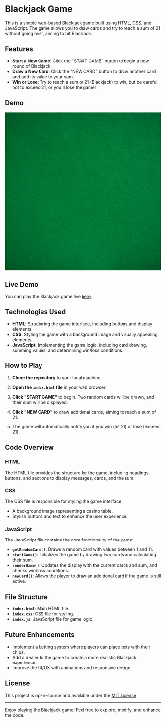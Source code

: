 # Blackjack Game

This is a simple web-based Blackjack game built using HTML, CSS, and JavaScript. The game allows you to draw cards and try to reach a sum of 21 without going over, aiming to hit Blackjack.

## Features

- **Start a New Game**: Click the "START GAME" button to begin a new round of Blackjack.
- **Draw a New Card**: Click the "NEW CARD" button to draw another card and add its value to your sum.
- **Win or Lose**: Try to reach a sum of 21 (Blackjack) to win, but be careful not to exceed 21, or you'll lose the game!

## Demo

![Blackjack Game Demo](images/table.png)

## Live Demo

You can play the Blackjack game live [here](https://blackjack.dhiashalabi.info).

## Technologies Used

- **HTML**: Structuring the game interface, including buttons and display elements.
- **CSS**: Styling the game with a background image and visually appealing elements.
- **JavaScript**: Implementing the game logic, including card drawing, summing values, and determining win/loss conditions.

## How to Play

1. **Clone the repository** to your local machine.

2. **Open the `index.html` file** in your web browser.

3. **Click "START GAME"** to begin. Two random cards will be drawn, and their sum will be displayed.

4. **Click "NEW CARD"** to draw additional cards, aiming to reach a sum of 21.

5. The game will automatically notify you if you win (hit 21) or lose (exceed 21).

## Code Overview

### HTML

The HTML file provides the structure for the game, including headings, buttons, and sections to display messages, cards, and the sum.

### CSS

The CSS file is responsible for styling the game interface:

- A background image representing a casino table.
- Stylish buttons and text to enhance the user experience.

### JavaScript

The JavaScript file contains the core functionality of the game:

- **`getRandomCard()`**: Draws a random card with values between 1 and 11.
- **`startGame()`**: Initializes the game by drawing two cards and calculating their sum.
- **`renderGame()`**: Updates the display with the current cards and sum, and checks win/loss conditions.
- **`newCard()`**: Allows the player to draw an additional card if the game is still active.

## File Structure

- **`index.html`**: Main HTML file.
- **`index.css`**: CSS file for styling.
- **`index.js`**: JavaScript file for game logic.

## Future Enhancements

- Implement a betting system where players can place bets with their chips.
- Add a dealer to the game to create a more realistic Blackjack experience.
- Improve the UI/UX with animations and responsive design.

## License

This project is open-source and available under the [MIT License](LICENSE).

---

Enjoy playing the Blackjack game! Feel free to explore, modify, and enhance the code.
